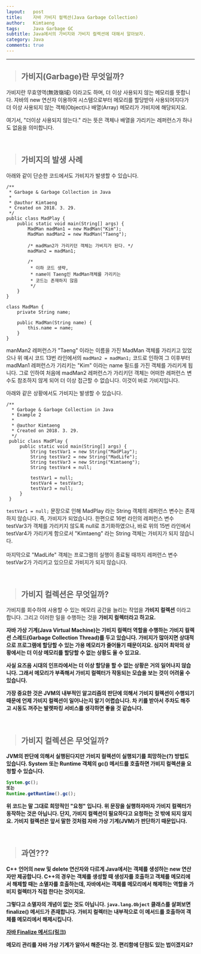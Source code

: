 ```yaml
---
layout:   post
title:    자바 가비지 컬렉션(Java Garbage Collection)
author:   Kimtaeng
tags: 	  Java Garbage GC
subtitle: Java에서의 가비지와 가비지 컬렉션에 대해서 알아보자.
category: Java
comments: true
---
```


<hr/>

> ## 가비지(Garbage)란 무엇일까?

가비지란 무효영역(無效嶺域) 이라고도 하며, 더 이상 사용되지 않는 메모리를 뜻합니다.
자바의 new 연산자 이용하여 시스템으로부터 메모리를 할당받아 사용되어지다가 더 이상 사용되지 않는
객체(Object)나 배열(Array) 메모리가 가비지에 해당되지요.

여기서, "더이상 사용되지 않는다." 라는 뜻은 객체나 배열을 가리키는 레퍼런스가 하나도 없음을 의미합니다.

<br/>

> ## 가비지의 발생 사례

아래와 같이 단순한 코드에서도 가비지가 발생할 수 있습니다.

<pre class="line-numbers"><code class="language-java" data-start="1">/**
 * Garbage & Garbage Collection in Java
 *
 * @author Kimtaeng
 * Created on 2018. 3. 29.
 */
public class MadPlay {
    public static void main(String[] args) {
        MadMan madMan1 = new MadMan("Kim");
        MadMan madMan2 = new MadMan("Taeng");

        /* madMan2가 가리키던 객체는 가비지가 된다. */
        madMan2 = madMan1;
        
        /*
         * 이하 코드 생략,
         * name이 Taeng인 MadMan객체를 가리키는
         * 코드는 존재하지 않음
         */ 
    }
}

class MadMan {
    private String name;

    public MadMan(String name) {
        this.name = name;
    }
}
</code></pre>

manMan2 레퍼런스가 "Taeng" 이라는 이름을 가진 MadMan 객체를 가리키고 있었으나
위 예시 코드 13번 라인에서의 ```madMan2 = madMan1;``` 코드로 인하여 그 이후부터 madMan1 레퍼런스가 기리키는
"Kim" 이라는 name 필드를 가진 객체를 가리키게 됩니다. 그로 인하여 처음에 madMan2 레퍼런스가
가리키던 객체는 어떠한 레퍼런스 변수도 참조하지 않게 되어 더 이상 접근할 수 없습니다. 이것이 바로 가비지입니다.

아래와 같은 상황에서도 가비지는 발생할 수 있습니다. 
 
<pre class="line-numbers"><code class="language-java" data-start="1">/**
  * Garbage & Garbage Collection in Java
  * Example 2
  *
  * @author Kimtaeng
  * Created on 2018. 3. 29.
  */
 public class MadPlay {
     public static void main(String[] args) {
         String testVar1 = new String("MadPlay");
         String testVar2 = new String("MadLife");
         String testVar3 = new String("Kimtaeng");
         String testVar4 = null;
 
         testVar1 = null;
         testVar4 = testVar3;
         testVar3 = null;
     }
 }
</code></pre>

```testVar1 = null;``` 문장으로 인해 MadPlay 라는 String 객체의 레퍼런스 변수는 존재하지 않습니다.
즉, 가비지가 되었습니다. 한편으로 16번 라인의 레퍼런스 변수 testVar3가 객체를 가리키지 않도록 null로 초기화하였으나,
바로 위의 15번 라인에서 testVar4가 가리키게 함으로서 "Kimtaeng" 라는 String 객체는 가비지가 되지 않습니다.
<br/><br/>
마지막으로 "MadLife" 객체는 프로그램의 실행이 종료될 때까지 레퍼런스 변수 testVar2가 가리키고 있으므로 가비지가 되지 않습니다.

<br/>

> ## 가비지 컬렉션은 무엇일까?

가비지를 회수하여 사용할 수 있는 메모리 공간을 늘리는 작업을 <b>가비지 컬렉션</b> 이라고 합니다.
그리고 이러한 일을 수행하는 것을 <b>가비지 컬렉터<b/>라고 하고요.

자바 가상 기계(Java Virtual Machine)는 가비지 컬렉터 역할을 수행하는 가비지 컬렉션 스레드(Garbage Collection Thread)를
두고 있습니다. 가비지가 많아지면 상대적으로 프로그램에 할당할 수 있는 가용 메모리가 줄어들기 때문이지요.
심지어 최악의 상황에서는 더 이상 메모리를 할당할 수 없는 상황도 올 수 있고요.

사실 요즈음 시대의 인프라에서는 더 이상 할당을 할 수 없는 상황은 거의 일어나지 않습니다.
그래서 메모리가 부족해서 가비지 컬렉터가 작동되는 모습을 보는 것이 어려울 수 있습니다.

가장 중요한 것은 JVM의 내부적인 알고리즘의 판단에 의해서 가비지 컬렉션이 수행되기 때문에 언제 가비지 컬렉션이
일어나는지 알기 어렵습니다. 차 키를 받아서 주차도 해주고 시동도 꺼주는 발렛파킹 서비스를 생각하면 좋을 것 같습니다.

<br/>

> ## 가비지 컬렉션은 무엇일까?

JVM의 판단에 의해서 실행된다지만 가비지 컬렉션이 실행되기를 희망하는(?) 방법도 있습니다.
System 또는 Runtime 객체의 gc() 메서드를 호출하면 가비지 컬렉션을 요청할 수 있습니다.

```java
System.gc(); 
또는
Runtime.getRuntime().gc();
```

위 코드는 말 그대로 희망적인 "요청" 입니다. 위 문장을 실행하자마자 가비지 컬렉터가 동작하는 것은 아닙니다.
단지, 가비지 컬렉션이 필요하다고 요청하는 것 밖에 되지 않지요. 가비지 컬렉션은 앞서 말한 것처럼 자바 가상 기계(JVM)가 판단하기 때문입니다.

<br/>

> ## 과연???

C++ 언어의 new 및 delete 연산자와 다르게 Java에서는 객체를 생성하는 new 연산자만 제공합니다.
C++의 경우는 객체를 생성할 때 생성자를 호출하고 객체를 메모리에서 해제할 때는 소멸자를 호출하는데,
자바에서는 객체를 메모리에서 해제하는 역할을 가비지 컬렉터가 직접 한다는 것이지요.

그렇다고 소멸자의 개념이 없는 것도 아닙니다. ```java.lang.Object``` 클래스를 살펴보면 finalize() 메서드가 존재합니다.
가비지 컬렉터는 내부적으로 이 메서드를 호출하여 객체를 메모리에서 해제시킵니다.

<a href="/post/java-finalize" target="_blank">자바 Finalize 메서드(링크)</a>

메모리 관리를 자바 가상 기계가 알아서 해준다는 것. 편리함에 단점도 있는 법이겠지요? 